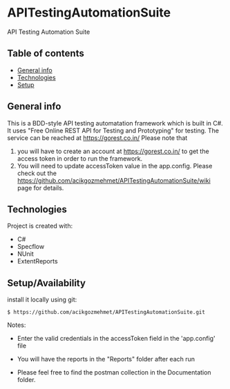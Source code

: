 # APITestingAutomationSuite
API Testing Automation Suite

## Table of contents
* [General info](#general-info)
* [Technologies](#technologies)
* [Setup](#setup)

## General info
This is a BDD-style API testing automatation framework which is built in C#. It uses "Free Online REST API for Testing and Prototyping" for testing. 
The service can be reached at https://gorest.co.in/ 
Please note that 
1. you will have to create an account at  https://gorest.co.in/ to get the access token in order to run the framework. 
2. You will need to update accessToken value in the app.config. Please check out the https://github.com/acikgozmehmet/APITestingAutomationSuite/wiki page for details.

## Technologies
Project is created with:
* C#
* Specflow 
* NUnit
* ExtentReports
	
## Setup/Availability
install it locally using git:

```
$ https://github.com/acikgozmehmet/APITestingAutomationSuite.git

```

Notes:
* Enter the valid credentials in the accessToken field in the 'app.config' file

* You will have the reports in the "Reports" folder after each run

* Please feel free to find the postman collection in the Documentation folder.